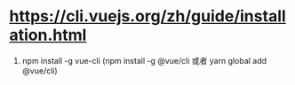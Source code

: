 # https://cli.vuejs.org/zh/guide/installation.html
1. npm install -g vue-cli (npm install -g @vue/cli 或者 yarn global add @vue/cli)